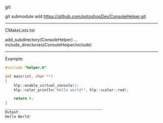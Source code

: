git:

git submodule add https://github.com/potoshopDev/ConsoleHelper.git

_____________________________________________

CMakeLists.txt


add_subdirectory(ConsoleHelper)   ...   include_directories(ConsoleHelper/include)
_____________________________________________

Example:
```cpp
#include "helper.h"

int main(int, char **)
{
    hlp::enable_virtual_console();
    hlp::color_println("Hello world!", hlp::ccolor::red);

    return 0;
}
_____________________________________________
Output:
Hello World!
